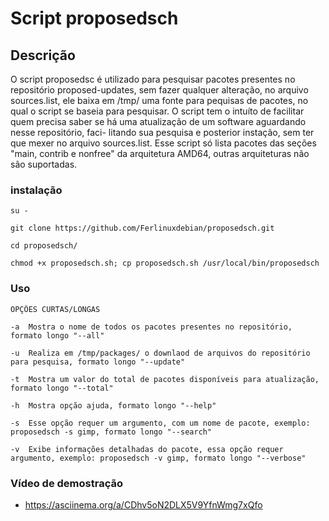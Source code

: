# Script proposedsch

## Descrição

O script proposedsc é utilizado para pesquisar pacotes presentes no repositório proposed-updates, sem fazer qualquer alteração,
no arquivo sources.list, ele baixa em /tmp/ uma fonte para pequisas de pacotes, no qual o script se baseia para pesquisar.
O script tem o intuíto de facilitar quem precisa saber se há uma atualização de um software aguardando nesse repositório, faci-
litando sua pesquisa e posterior instação, sem ter que mexer no arquivo sources.list.
Esse script só lista pacotes das seções "main, contrib e nonfree" da arquitetura AMD64, outras arquiteturas não são suportadas.

### instalação

``` 
su -

git clone https://github.com/Ferlinuxdebian/proposedsch.git

cd proposedsch/

chmod +x proposedsch.sh; cp proposedsch.sh /usr/local/bin/proposedsch
``` 

### Uso

```
OPÇÕES CURTAS/LONGAS

-a  Mostra o nome de todos os pacotes presentes no repositório, formato longo "--all"

-u  Realiza em /tmp/packages/ o downlaod de arquivos do repositório para pesquisa, formato longo "--update"

-t  Mostra um valor do total de pacotes disponíveis para atualização, formato longo "--total"

-h  Mostra opção ajuda, formato longo "--help"

-s  Esse opção requer um argumento, com um nome de pacote, exemplo: proposedsch -s gimp, formato longo "--search"

-v  Exibe informações detalhadas do pacote, essa opção requer argumento, exemplo: proposedsch -v gimp, formato longo "--verbose"
```

### Vídeo de demostração

* https://asciinema.org/a/CDhv5oN2DLX5V9YfnWmg7xQfo


